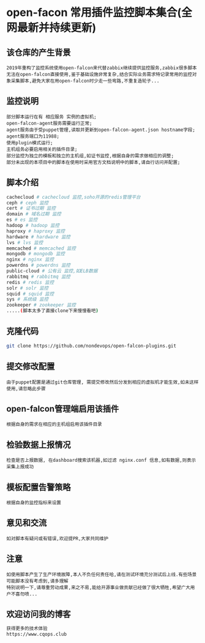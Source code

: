 # open-facon 常用插件监控脚本集合(全网最新并持续更新)

## 该仓库的产生背景
```
2019年重构了监控系统使用open-falcon来代替zabbix继续提供监控服务,zabbix很多脚本无法在open-falcon直接使用,鉴于基础设施非常复杂,结合实际业务需求特记录常用的监控对象采集脚本,避免大家在用open-falcon时少走一些弯路,不重复造轮子...
```

## 监控说明

``` text
部分脚本运行在有 相应服务 实例的虚拟机;
open-falcon-agent服务需要运行正常;
agent服务由于受puppet管理,读取并更新到open-falcon-agent.json hostname字段;
agent服务端口为11988;
使用plugin模式运行;
主机组务必要启用相关的插件目录;
部分监控为独立的模板和独立的主机组,如证书监控,根据自身的需求做相应的调整;
部分未出现的本项目中的脚本在使用时采用官方文档说明中的脚本,请自行访问并配置;
```

## 脚本介绍

``` bash
cachecloud # cachecloud 监控,soho开源的redis管理平台
ceph # ceph 监控
cert # 证书过期 监控
domain # 域名过期 监控
es # es 监控
hadoop # hadoop 监控
haproxy # haproxy 监控
hardware # hardware 监控
lvs # lvs 监控
memcached # memcached 监控
mongodb # mongodb 监控
nginx # nginx 监控
powerdns # powerdns 监控
public-cloud # 公有云 监控,如ELB数据
rabbitmq # rabbitmq 监控
redis # redis 监控
solr # solr 监控
squid # squid 监控
sys # 系统级 监控
zookeeper # zookeeper 监控
.....(脚本太多了直接clone下来慢慢看吧)


```

## 克隆代码

``` bash
git clone https://github.com/nondevops/open-falcon-plugins.git
```

## 提交修改配置

``` text
由于puppet配置是通过git仓库管理, 需提交修改然后分发到相应的虚拟机才能生效,如未这样使用,请忽略此步骤
```

## open-falcon管理端启用该插件

``` text
根据自身的需求在相应的主机组启用该插件目录
```

## 检验数据上报情况

``` text
检查是否上报数据, 在dashboard搜索该机器,如过滤 nginx.conf 信息,如有数据,则表示采集上报成功
```

## 模板配置告警策略

``` text
根据自身的监控指标来设置
```
## 意见和交流
```
如对脚本有疑问或有错误,欢迎提PR,大家共同维护
```

## 注意
```
如使用脚本产生了生产环境故障,本人不负任何责任哈,请在测试环境充分测试后上线.有些场景可能脚本没有考虑到,请多理解
特别说明一下,请尊重劳动成果,来之不易,能给开源事业做贡献已经做了很大牺牲,希望广大用户不喜勿喷...
```

## 欢迎访问我的博客

``` bash
获得更多的技术体验
https://www.cqops.club
```

